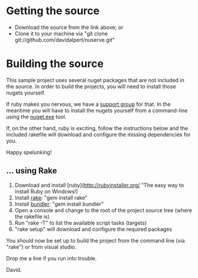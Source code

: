 # Getting the source

- Download the source from the link above; or 
- Clone it to your machine via "git clone git://github.com/davidalpert/nuserve.git"

# Building the source

This sample project uses several nuget packages that are not included in the source.  In order to build the projects, you will need to install those nugets yourself.

If ruby makes you nervous, we have a [support group](http://winnipegrb.org/ "The most fun you can have with your pants on") for that.  In the meantime you will have to install the nugets yourself from a command-line using the [nuget.exe](http://blog.davidebbo.com/2011/01/installing-nuget-packages-directly-from.html "Installing NuGet packages directly from the command line") tool.

If, on the other hand, ruby is exciting, follow the instructions below and the included rakefile will download and configure the missing dependencies for you.

Happy spelunking!

## ... using Rake

1. Download and install [ruby](http://rubyinstaller.org/ "The easy way to install Ruby on Windows!)
1. Install [rake](http://rake.rubyforge.org/): "gem install rake"
1. Install [bundler](http://gembundler.com/): "gem install bundler"
1. Open a console and change to the root of the project source tree (where the rakefile is)
1. Run "rake -T" to list the available script tasks (targets)
1. "rake setup" will download and configure the required packages

You should now be set up to build the project from the command line (via "rake") or from visual studio.

Drop me a line if you run into trouble.

David.
